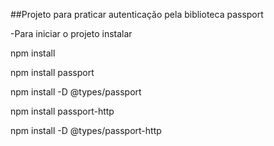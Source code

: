 ##Projeto para praticar autenticação pela biblioteca passport

-Para iniciar o projeto instalar

npm install

npm install passport

npm install -D @types/passport


npm install passport-http

npm install -D @types/passport-http